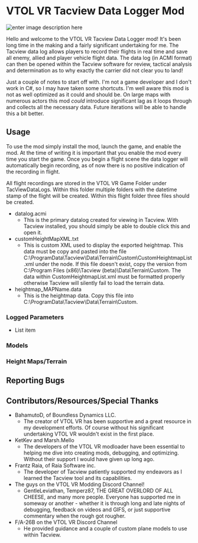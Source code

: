 # VTOL VR Tacview Data Logger Mod

![enter image description here](https://media.discordapp.net/attachments/722102189597655150/722217625379274752/image1.png?width=1204&height=677)

Hello and welcome to the VTOL VR Tacview Data Logger mod! It's been long time in the making and a fairly significant undertaking for me. The Tacview data log allows players to record their flights in real time and save all enemy, allied and player vehicle flight data. The data log (in ACMI format) can then be opened within the Tacview software for review, tactical analysis and determination as to why exactly the carrier did not clear you to land!

Just a couple of notes to start off with. I'm not a game developer and I don't work in C#, so I may have taken some shortcuts. I'm well aware this mod is not as well optimized as it could and should be. On large maps with numerous actors this mod *could* introduce significant lag as it loops through and collects all the necessary data. Future iterations will be able to handle this a bit better.

## Usage
To use the mod simply install the mod, launch the game, and enable the mod. At the time of writing it is important that you enable the mod every time you start the game. Once you begin a flight scene the data logger will automatically begin recording, as of now there is no positive indication of the recording in flight.

All flight recordings are stored in the VTOL VR Game Folder under TacViewDataLogs. Within this folder multiple folders with the datetime stamp of the flight will be created. Within this flight folder three files should be created.
 - datalog.acmi
	 - This is the primary datalog created for viewing in Tacview. With Tacview installed, you should simply be able to double click this and open it.
 - customHeightMapXML.txt
	 - This is custom XML used to display the exported heightmap. This data must be copy and pasted into the file C:\ProgramData\Tacview\Data\Terrain\Custom\CustomHeightmapList.xml under the <CustomHeightmapList> node. If this file doesn't exist, copy the version from C:\Program Files (x86)\Tacview (beta)\Data\Terrain\Custom. The data within CustomHeightmapList.xml must be formatted properly otherwise Tacview will silently fail to load the terrain data. 
 - heightmap_MAPName.data
	 - This is the heightmap data. Copy this file into C:\ProgramData\Tacview\Data\Terrain\Custom\. 

### Logged Parameters

 - List item

### Models

### Height Maps/Terrain

## Reporting Bugs
## Contributors/Resources/Special Thanks

 - BahamutoD, of Boundless Dynamics LLC.
	 - The creator of VTOL VR has been supportive and a great resource in my development efforts. Of course without his significant undertaking VTOL VR wouldn't exist in the first place.
 - KetKev and Marsh.Mello
	 - The developers of the VTOL VR modloader have been essential to helping me dive into creating mods, debugging, and optimizing. Without their support I would have given up long ago.
 -  Frantz Raia, of Raia Software inc.
	 - The developer of Tacview patiently supported my endeavors as I learned the Tacview tool and its capabilities. 
 - The guys on the VTOL VR Modding Discord Channel!
	 - GentleLeviathan, Temperz87,  THE GREAT OVERLORD OF ALL CHEESE, and many more people. Everyone has supported me in someway or another - whether it is through long and late nights of debugging, feedback on videos and GIFS, or just supportive commentary when the rough got rougher.
 - F/A-26B on the VTOL VR Discord Channel
	 - He provided guidance and a couple of custom plane models to use within Tacview.
